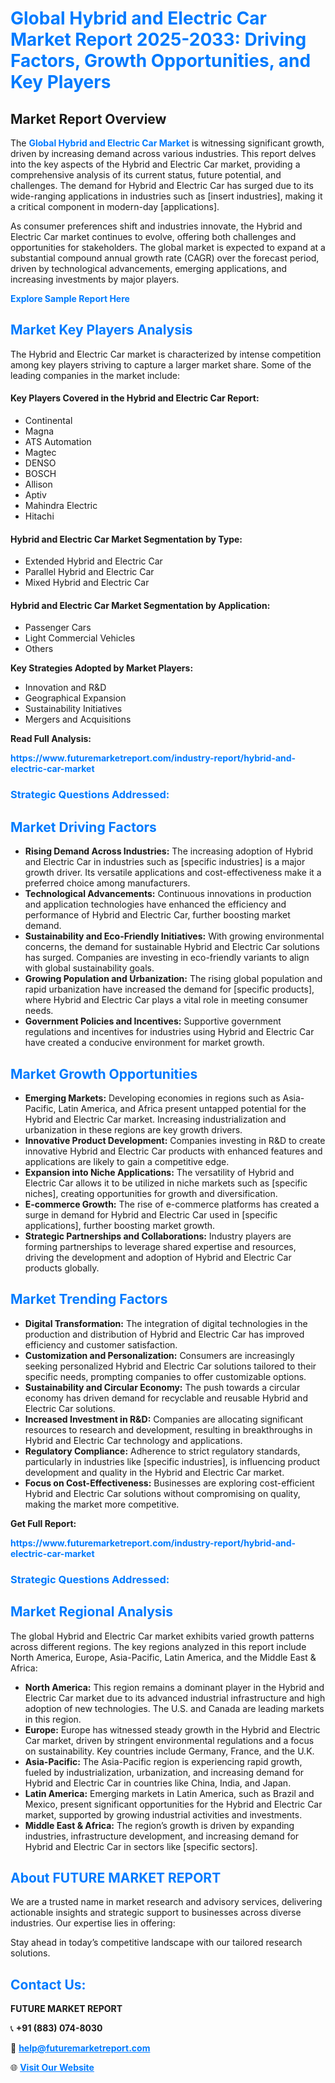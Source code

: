<h1 style="color: #007BFF;">Global Hybrid and Electric Car Market Report 2025-2033: Driving Factors, Growth Opportunities, and Key Players</h1>

<section id="overview">
<h2>Market Report Overview</h2>
<p>The <a href="https://www.futuremarketreport.com/industry-report/hybrid-and-electric-car-market" style="color: #007BFF; text-decoration: none;"><strong>Global Hybrid and Electric Car Market</strong></a> is witnessing significant growth, driven by increasing demand across various industries. This report delves into the key aspects of the Hybrid and Electric Car market, providing a comprehensive analysis of its current status, future potential, and challenges. The demand for Hybrid and Electric Car has surged due to its wide-ranging applications in industries such as [insert industries], making it a critical component in modern-day [applications].</p>
<p>As consumer preferences shift and industries innovate, the Hybrid and Electric Car market continues to evolve, offering both challenges and opportunities for stakeholders. The global market is expected to expand at a substantial compound annual growth rate (CAGR) over the forecast period, driven by technological advancements, emerging applications, and increasing investments by major players.</p>
</section>

<section id="overview">
<p><a href="https://www.futuremarketreport.com/request-sample/reportId=56260" style="color: #007BFF; text-decoration: none;"><strong>Explore Sample Report Here</strong></a></p>
</section>

<section id="key-players">
<h2 style="color: #007BFF;">Market Key Players Analysis</h2>
<p>The Hybrid and Electric Car market is characterized by intense competition among key players striving to capture a larger market share. Some of the leading companies in the market include:</p>
<h4>Key Players Covered in the Hybrid and Electric Car Report:</h4>
<ul><li>Continental</li><li>Magna</li><li>ATS Automation</li><li>Magtec</li><li>DENSO</li><li>BOSCH</li><li>Allison</li><li>Aptiv</li><li>Mahindra Electric</li><li>Hitachi</li></ul>
<h4>Hybrid and Electric Car Market Segmentation by Type:</h4>
<ul><li>Extended Hybrid and Electric Car</li><li>Parallel Hybrid and Electric Car</li><li>Mixed Hybrid and Electric Car</li></ul>

<h4>Hybrid and Electric Car Market Segmentation by Application:</h4>
<ul><li>Passenger Cars</li><li>Light Commercial Vehicles</li><li>Others</li></ul>
<p><strong>Key Strategies Adopted by Market Players:</strong></p>
<ul>
<li>Innovation and R&D</li>
<li>Geographical Expansion</li>
<li>Sustainability Initiatives</li>
<li>Mergers and Acquisitions</li>
</ul>
</section>

<section>
<p><strong>Read Full Analysis: </strong></p><a href="https://www.futuremarketreport.com/industry-report/hybrid-and-electric-car-market" style="color: #007BFF; text-decoration: none;"><strong>https://www.futuremarketreport.com/industry-report/hybrid-and-electric-car-market</strong></a>
<h3 style="color: #007BFF;">Strategic Questions Addressed:</h3>
</section>

<section id="driving-factors">
<h2 style="color: #007BFF;">Market Driving Factors</h2>
<ul>
<li><strong>Rising Demand Across Industries:</strong> The increasing adoption of Hybrid and Electric Car in industries such as [specific industries] is a major growth driver. Its versatile applications and cost-effectiveness make it a preferred choice among manufacturers.</li>
<li><strong>Technological Advancements:</strong> Continuous innovations in production and application technologies have enhanced the efficiency and performance of Hybrid and Electric Car, further boosting market demand.</li>
<li><strong>Sustainability and Eco-Friendly Initiatives:</strong> With growing environmental concerns, the demand for sustainable Hybrid and Electric Car solutions has surged. Companies are investing in eco-friendly variants to align with global sustainability goals.</li>
<li><strong>Growing Population and Urbanization:</strong> The rising global population and rapid urbanization have increased the demand for [specific products], where Hybrid and Electric Car plays a vital role in meeting consumer needs.</li>
<li><strong>Government Policies and Incentives:</strong> Supportive government regulations and incentives for industries using Hybrid and Electric Car have created a conducive environment for market growth.</li>
</ul>
</section>

<section id="growth-opportunities">
<h2 style="color: #007BFF;">Market Growth Opportunities</h2>
<ul>
<li><strong>Emerging Markets:</strong> Developing economies in regions such as Asia-Pacific, Latin America, and Africa present untapped potential for the Hybrid and Electric Car market. Increasing industrialization and urbanization in these regions are key growth drivers.</li>
<li><strong>Innovative Product Development:</strong> Companies investing in R&D to create innovative Hybrid and Electric Car products with enhanced features and applications are likely to gain a competitive edge.</li>
<li><strong>Expansion into Niche Applications:</strong> The versatility of Hybrid and Electric Car allows it to be utilized in niche markets such as [specific niches], creating opportunities for growth and diversification.</li>
<li><strong>E-commerce Growth:</strong> The rise of e-commerce platforms has created a surge in demand for Hybrid and Electric Car used in [specific applications], further boosting market growth.</li>
<li><strong>Strategic Partnerships and Collaborations:</strong> Industry players are forming partnerships to leverage shared expertise and resources, driving the development and adoption of Hybrid and Electric Car products globally.</li>
</ul>
</section>

<section id="trending-factors">
<h2 style="color: #007BFF;">Market Trending Factors</h2>
<ul>
<li><strong>Digital Transformation:</strong> The integration of digital technologies in the production and distribution of Hybrid and Electric Car has improved efficiency and customer satisfaction.</li>
<li><strong>Customization and Personalization:</strong> Consumers are increasingly seeking personalized Hybrid and Electric Car solutions tailored to their specific needs, prompting companies to offer customizable options.</li>
<li><strong>Sustainability and Circular Economy:</strong> The push towards a circular economy has driven demand for recyclable and reusable Hybrid and Electric Car solutions.</li>
<li><strong>Increased Investment in R&D:</strong> Companies are allocating significant resources to research and development, resulting in breakthroughs in Hybrid and Electric Car technology and applications.</li>
<li><strong>Regulatory Compliance:</strong> Adherence to strict regulatory standards, particularly in industries like [specific industries], is influencing product development and quality in the Hybrid and Electric Car market.</li>
<li><strong>Focus on Cost-Effectiveness:</strong> Businesses are exploring cost-efficient Hybrid and Electric Car solutions without compromising on quality, making the market more competitive.</li>
</ul>
</section>

<section>
<p><strong>Get Full Report: </strong></p><a href="https://www.futuremarketreport.com/industry-report/hybrid-and-electric-car-market" style="color: #007BFF; text-decoration: none;"><strong>https://www.futuremarketreport.com/industry-report/hybrid-and-electric-car-market</strong></a>
<h3 style="color: #007BFF;">Strategic Questions Addressed:</h3>
</section>


<section id="regional-analysis">
<h2 style="color: #007BFF;">Market Regional Analysis</h2>
<p>The global Hybrid and Electric Car market exhibits varied growth patterns across different regions. The key regions analyzed in this report include North America, Europe, Asia-Pacific, Latin America, and the Middle East & Africa:</p>
<ul>
<li><strong>North America:</strong> This region remains a dominant player in the Hybrid and Electric Car market due to its advanced industrial infrastructure and high adoption of new technologies. The U.S. and Canada are leading markets in this region.</li>
<li><strong>Europe:</strong> Europe has witnessed steady growth in the Hybrid and Electric Car market, driven by stringent environmental regulations and a focus on sustainability. Key countries include Germany, France, and the U.K.</li>
<li><strong>Asia-Pacific:</strong> The Asia-Pacific region is experiencing rapid growth, fueled by industrialization, urbanization, and increasing demand for Hybrid and Electric Car in countries like China, India, and Japan.</li>
<li><strong>Latin America:</strong> Emerging markets in Latin America, such as Brazil and Mexico, present significant opportunities for the Hybrid and Electric Car market, supported by growing industrial activities and investments.</li>
<li><strong>Middle East & Africa:</strong> The region’s growth is driven by expanding industries, infrastructure development, and increasing demand for Hybrid and Electric Car in sectors like [specific sectors].</li>
</ul>
</section>

<footer>
<h2 style="color: #007BFF;">About FUTURE MARKET REPORT</h2>
<p>We are a trusted name in market research and advisory services, delivering actionable insights and strategic support to businesses across diverse industries. Our expertise lies in offering:</p>

<p>Stay ahead in today’s competitive landscape with our tailored research solutions.</p>

<h2 style="color: #007BFF;">Contact Us:</h2>
<p><strong>FUTURE MARKET REPORT</strong></p>
<p>📞 <strong>+91 (883) 074-8030</strong></p>
<p>📧 <strong><a href="mailto:help@futuremarketreport.com" style="color: #007BFF;">help@futuremarketreport.com</a></strong></p>
<p>🌐 <strong><a href="https://www.futuremarketreport.com/" style="color: #007BFF;">Visit Our Website</a></strong></p>
</footer>